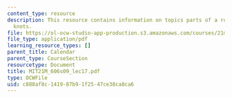 ```yaml
---
content_type: resource
description: This resource contains information on topics parts of a rope and useful
  knots.
file: https://ol-ocw-studio-app-production.s3.amazonaws.com/courses/21m-606-introduction-to-stagecraft-spring-2009/c888af8c141987b91f2547ce38ca8ca6_MIT21M_606s09_lec17.pdf
file_type: application/pdf
learning_resource_types: []
parent_title: Calendar
parent_type: CourseSection
resourcetype: Document
title: MIT21M_606s09_lec17.pdf
type: OCWFile
uid: c888af8c-1419-87b9-1f25-47ce38ca8ca6
---
```

